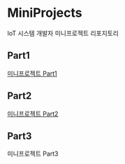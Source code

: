 # MiniProjects
IoT 시스템 개발자 미니프로젝트 리포지토리

## Part1
[미니프로젝트 Part1](https://github.com/Park-JuHyeon/MiniProjects/tree/main/part1)

## Part2
[미니프로젝트 Part2](https://github.com/Park-JuHyeon/MiniProjects/tree/main/part2)

## Part3
미니프로젝트 Part3

